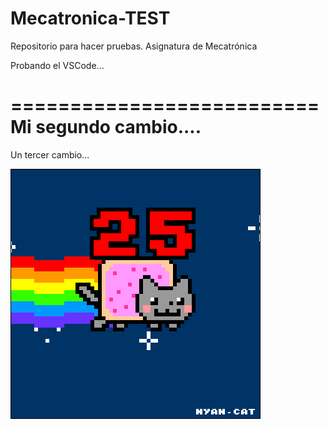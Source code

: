 # Mecatronica-TEST
Repositorio para hacer pruebas. Asignatura de Mecatrónica

Probando el VSCode...

==========================
Mi segundo cambio....
==========================

Un tercer cambio...

![](Ejercicio2-img1.gif)